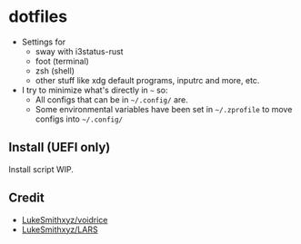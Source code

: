 # dotfiles
- Settings for 
    - sway with i3status-rust 
    - foot (terminal)
    - zsh (shell)
    - other stuff like xdg default programs, inputrc and more, etc.
- I try to minimize what's directly in `~` so:
	- All configs that can be in `~/.config/` are.
	- Some environmental variables have been set in `~/.zprofile` to move configs into `~/.config/`

## Install (UEFI only)
Install script WIP.

## Credit
- [LukeSmithxyz/voidrice](https://github.com/LukeSmithxyz/voidrice)
- [LukeSmithxyz/LARS](https://github.com/LukeSmithxyz/LARBS)